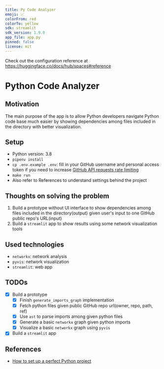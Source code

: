 ```yaml
---
title: Py Code Analyzer
emoji: 📈
colorFrom: red
colorTo: yellow
sdk: streamlit
sdk_version: 1.9.0
app_file: app.py
pinned: false
license: mit
---
```


Check out the configuration reference at https://huggingface.co/docs/hub/spaces#reference

# Python Code Analyzer

## Motivation

The main purpose of the app is to allow Python developers navigate Python code base much easier by showing dependencies
among files included in the directory with better visualization.

## Setup

- Python version: 3.8
- `pipenv install`
- `cp .env.example .env`: fill in your GitHub username and personal access token if you need to increase [GitHub API requests rate limiting](https://docs.github.com/en/rest/overview/resources-in-the-rest-api#rate-limiting)
- `make run`
- Also refer to References to understand settings behind the project

## Thoughts on solving the problem

1. Build a prototype without UI interface to show dependencies among files included in the directory(output) given user's
input to one GitHub public repo's URL(input)
2. Build a `streamlit` app to show results using some network visualization tools

## Used technologies

- `networkx`: network analysis
- `pyvis`: network visualization
- `streamlit`: web app

## TODOs

- [x] Build a prototype
  - [x] Finish `generate_imports_graph` implementation
  - [x] Fetch python files given public GitHub repo url(owner, repo, path, ref)
  - [x] Use `ast` to parse imports among given python files
  - [x] Generate a basic `networkx` graph given python imports
  - [x] Visualize a basic `networkx` graph using `pyvis`
- [x] Build a `streamlit` app
## References

- [How to set up a perfect Python project](https://sourcery.ai/blog/python-best-practices/)
